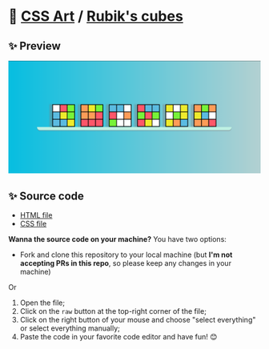 # 🎨 [CSS Art](https://github.com/bugahontas/css-art) / [Rubik's cubes](https://github.com/bugahontas/css-art/tree/main/rubik's-cubes)

## ✨ Preview

![Preview](screenshot/cubes.png)

## ✨ Source code

- [HTML file](https://github.com/bugahontas/css-art/blob/main/rubik's-cubes/cubes.html)
- [CSS file](https://github.com/bugahontas/css-art/blob/main/rubik's-cubes/cubes.css)

**Wanna the source code on your machine?** You have two options:
- Fork and clone this repository to your local machine (but **I'm not accepting PRs in this repo**, so please keep any changes in your machine)
 
Or  

1. Open the file;
2. Click on the ```raw``` button at the top-right corner of the file;
3. Click on the right button of your mouse and choose "select everything" or select everything manually;
4. Paste the code in your favorite code editor and have fun! 😊 


